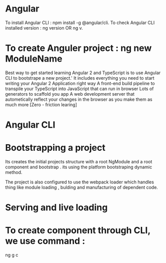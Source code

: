 # Angular
To install Angular CLI : npm install -g @angular/cli.
To check Angular CLI installed version : ng version OR ng v.
# To create Anguler project : ng new ModuleName

Best way to get started learning Angular 2 and TypeScript is to use Angular CLI to bootstrape a new project.'
It includes everything you need to start writing your Angular 2 Application right way
A front-end build pipeline to transpile your TypeScript into JavaScript that can run in browser 
Lots of generators to scaffold you app
A web development server that autometically reflect your changes in the browser as you make them as much more [Zero - friction learing]

# Angular CLI
  # Bootstrapping a project
  Its creates the initial projects structure with a root NgModule and a root component and bootstrap . 
  its using the platform bootstraping dynamic method.

  The project is also configured to use the webpack loader which handles thing like module loading , bulding and manufacturing of dependent code.
  # Serving and live loading

  # To create component through CLI, we use command : 
  ng g c <componentName>
  
  
  
